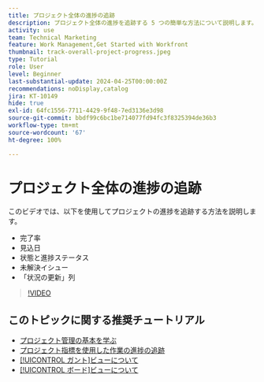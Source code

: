 ```yaml
---
title: プロジェクト全体の進捗の追跡
description: プロジェクト全体の進捗を追跡する 5 つの簡単な方法について説明します。
activity: use
team: Technical Marketing
feature: Work Management,Get Started with Workfront
thumbnail: track-overall-project-progress.jpeg
type: Tutorial
role: User
level: Beginner
last-substantial-update: 2024-04-25T00:00:00Z
recommendations: noDisplay,catalog
jira: KT-10149
hide: true
exl-id: 64fc1556-7711-4429-9f48-7ed3136e3d98
source-git-commit: bbdf99c6bc1be714077fd94fc3f8325394de36b3
workflow-type: tm+mt
source-wordcount: '67'
ht-degree: 100%

---
```


# プロジェクト全体の進捗の追跡

このビデオでは、以下を使用してプロジェクトの進捗を追跡する方法を説明します。

* 完了率
* 見込日
* 状態と進捗ステータス
* 未解決イシュー
* 「状況の更新」列

>[!VIDEO](https://video.tv.adobe.com/v/3447411/?quality=12&learn=on&enablevpops=1&captions=jpn)

## このトピックに関する推奨チュートリアル

* [プロジェクト管理の基本を学ぶ](/help/manage-work/projects/getting-started-manage-a-project.md)
* [プロジェクト指標を使用した作業の進捗の追跡](/help/manage-work/projects/track-work-progress-with-project-metrics.md)
* [[!UICONTROL ガント]ビューについて](/help/manage-work/projects/understand-the-gantt-view.md)
* [[!UICONTROL ボード]ビューについて](/help/manage-work/projects/understand-the-board-view.md)
